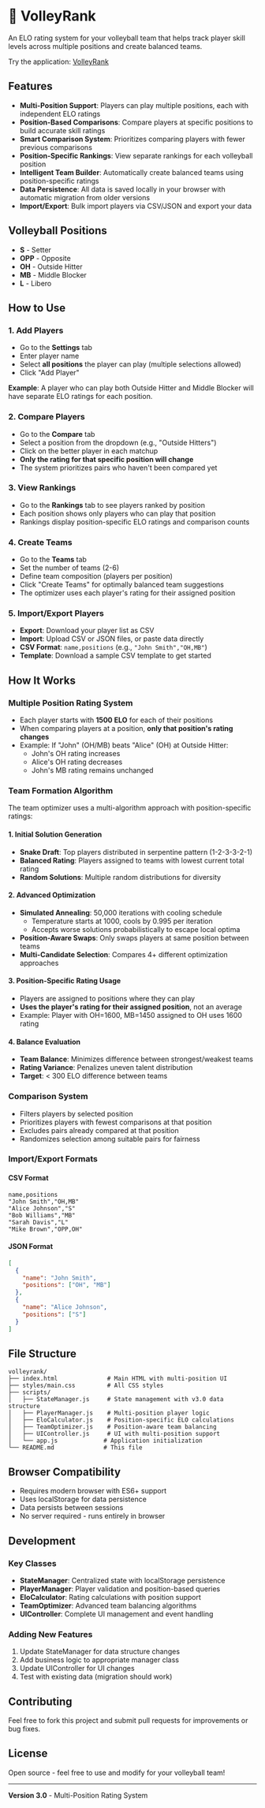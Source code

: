 # 🏐 VolleyRank

An ELO rating system for your volleyball team that helps track player skill levels across multiple positions and create balanced teams.

Try the application: [VolleyRank](https://avpv.github.io/volleyrank/)

## Features

- **Multi-Position Support**: Players can play multiple positions, each with independent ELO ratings
- **Position-Based Comparisons**: Compare players at specific positions to build accurate skill ratings
- **Smart Comparison System**: Prioritizes comparing players with fewer previous comparisons
- **Position-Specific Rankings**: View separate rankings for each volleyball position
- **Intelligent Team Builder**: Automatically create balanced teams using position-specific ratings
- **Data Persistence**: All data is saved locally in your browser with automatic migration from older versions
- **Import/Export**: Bulk import players via CSV/JSON and export your data

## Volleyball Positions

- **S** - Setter
- **OPP** - Opposite
- **OH** - Outside Hitter
- **MB** - Middle Blocker
- **L** - Libero

## How to Use

### 1. Add Players
- Go to the **Settings** tab
- Enter player name
- Select **all positions** the player can play (multiple selections allowed)
- Click "Add Player"

**Example**: A player who can play both Outside Hitter and Middle Blocker will have separate ELO ratings for each position.

### 2. Compare Players
- Go to the **Compare** tab
- Select a position from the dropdown (e.g., "Outside Hitters")
- Click on the better player in each matchup
- **Only the rating for that specific position will change**
- The system prioritizes pairs who haven't been compared yet

### 3. View Rankings
- Go to the **Rankings** tab to see players ranked by position
- Each position shows only players who can play that position
- Rankings display position-specific ELO ratings and comparison counts

### 4. Create Teams
- Go to the **Teams** tab
- Set the number of teams (2-6)
- Define team composition (players per position)
- Click "Create Teams" for optimally balanced team suggestions
- The optimizer uses each player's rating for their assigned position

### 5. Import/Export Players
- **Export**: Download your player list as CSV
- **Import**: Upload CSV or JSON files, or paste data directly
- **CSV Format**: `name,positions` (e.g., `"John Smith","OH,MB"`)
- **Template**: Download a sample CSV template to get started

## How It Works

### Multiple Position Rating System
- Each player starts with **1500 ELO** for each of their positions
- When comparing players at a position, **only that position's rating changes**
- Example: If "John" (OH/MB) beats "Alice" (OH) at Outside Hitter:
  - John's OH rating increases
  - Alice's OH rating decreases
  - John's MB rating remains unchanged

### Team Formation Algorithm

The team optimizer uses a multi-algorithm approach with position-specific ratings:

#### 1. Initial Solution Generation
- **Snake Draft**: Top players distributed in serpentine pattern (1-2-3-3-2-1)
- **Balanced Rating**: Players assigned to teams with lowest current total rating
- **Random Solutions**: Multiple random distributions for diversity

#### 2. Advanced Optimization
- **Simulated Annealing**: 50,000 iterations with cooling schedule
  - Temperature starts at 1000, cools by 0.995 per iteration
  - Accepts worse solutions probabilistically to escape local optima
- **Position-Aware Swaps**: Only swaps players at same position between teams
- **Multi-Candidate Selection**: Compares 4+ different optimization approaches

#### 3. Position-Specific Rating Usage
- Players are assigned to positions where they can play
- **Uses the player's rating for their assigned position**, not an average
- Example: Player with OH=1600, MB=1450 assigned to OH uses 1600 rating

#### 4. Balance Evaluation
- **Team Balance**: Minimizes difference between strongest/weakest teams
- **Rating Variance**: Penalizes uneven talent distribution
- **Target**: < 300 ELO difference between teams

### Comparison System
- Filters players by selected position
- Prioritizes players with fewest comparisons at that position
- Excludes pairs already compared at that position
- Randomizes selection among suitable pairs for fairness

### Import/Export Formats

#### CSV Format
```csv
name,positions
"John Smith","OH,MB"
"Alice Johnson","S"
"Bob Williams","MB"
"Sarah Davis","L"
"Mike Brown","OPP,OH"
```

#### JSON Format
```json
[
  {
    "name": "John Smith",
    "positions": ["OH", "MB"]
  },
  {
    "name": "Alice Johnson",
    "positions": ["S"]
  }
]
```

## File Structure

```
volleyrank/
├── index.html              # Main HTML with multi-position UI
├── styles/main.css         # All CSS styles
├── scripts/
│   ├── StateManager.js     # State management with v3.0 data structure
│   ├── PlayerManager.js    # Multi-position player logic
│   ├── EloCalculator.js    # Position-specific ELO calculations
│   ├── TeamOptimizer.js    # Position-aware team balancing
│   ├── UIController.js     # UI with multi-position support
│   └── app.js             # Application initialization
└── README.md              # This file
```

## Browser Compatibility

- Requires modern browser with ES6+ support
- Uses localStorage for data persistence
- Data persists between sessions
- No server required - runs entirely in browser

## Development

### Key Classes

- **StateManager**: Centralized state with localStorage persistence
- **PlayerManager**: Player validation and position-based queries
- **EloCalculator**: Rating calculations with position support
- **TeamOptimizer**: Advanced team balancing algorithms
- **UIController**: Complete UI management and event handling

### Adding New Features

1. Update StateManager for data structure changes
2. Add business logic to appropriate manager class
3. Update UIController for UI changes
4. Test with existing data (migration should work)

## Contributing

Feel free to fork this project and submit pull requests for improvements or bug fixes.

## License

Open source - feel free to use and modify for your volleyball team!

---

**Version 3.0** - Multi-Position Rating System
